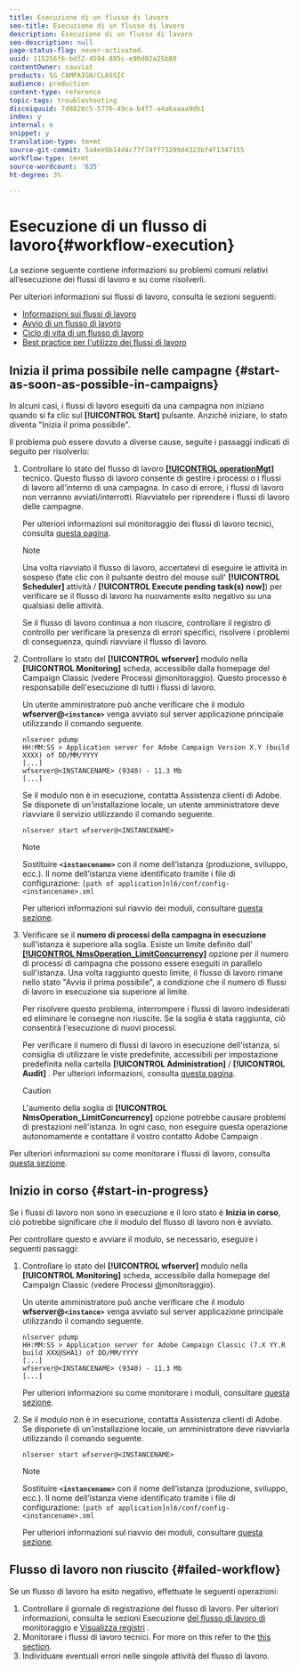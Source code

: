 ```yaml
---
title: Esecuzione di un flusso di lavoro
seo-title: Esecuzione di un flusso di lavoro
description: Esecuzione di un flusso di lavoro
seo-description: null
page-status-flag: never-activated
uuid: 115256f6-bdf2-4594-885c-e90d02a25b80
contentOwner: sauviat
products: SG_CAMPAIGN/CLASSIC
audience: production
content-type: reference
topic-tags: troubleshooting
discoiquuid: 7d8828c5-5776-49ca-b4f7-a4a6aaaa9db1
index: y
internal: n
snippet: y
translation-type: tm+mt
source-git-commit: 5a4ee9b14d4c77f74ff73209d4323bf4f1347155
workflow-type: tm+mt
source-wordcount: '635'
ht-degree: 3%

---
```



# Esecuzione di un flusso di lavoro{#workflow-execution}

La sezione seguente contiene informazioni su problemi comuni relativi all’esecuzione dei flussi di lavoro e su come risolverli.

Per ulteriori informazioni sui flussi di lavoro, consulta le sezioni seguenti:

* [Informazioni sui flussi di lavoro](../../workflow/using/about-workflows.md)
* [Avvio di un flusso di lavoro](../../workflow/using/starting-a-workflow.md)
* [Ciclo di vita di un flusso di lavoro](../../workflow/using/workflow-life-cycle.md)
* [Best practice per l&#39;utilizzo dei flussi di lavoro](../../workflow/using/workflow-best-practices.md)

## Inizia il prima possibile nelle campagne {#start-as-soon-as-possible-in-campaigns}

In alcuni casi, i flussi di lavoro eseguiti da una campagna non iniziano quando si fa clic sul **[!UICONTROL Start]** pulsante. Anziché iniziare, lo stato diventa &quot;Inizia il prima possibile&quot;.

Il problema può essere dovuto a diverse cause, seguite i passaggi indicati di seguito per risolverlo:

1. Controllare lo stato del flusso di lavoro [**[!UICONTROL operationMgt]**](../../workflow/using/campaign.md) tecnico. Questo flusso di lavoro consente di gestire i processi o i flussi di lavoro all’interno di una campagna. In caso di errore, i flussi di lavoro non verranno avviati/interrotti. Riavviatelo per riprendere i flussi di lavoro delle campagne.

   Per ulteriori informazioni sul monitoraggio dei flussi di lavoro tecnici, consulta [questa pagina](../../workflow/using/monitoring-technical-workflows.md).

   >[!NOTE]
   >
   >Una volta riavviato il flusso di lavoro, accertatevi di eseguire le attività in sospeso (fate clic con il pulsante destro del mouse sull&#39; **[!UICONTROL Scheduler]** attività / **[!UICONTROL Execute pending task(s) now]**) per verificare se il flusso di lavoro ha nuovamente esito negativo su una qualsiasi delle attività.

   Se il flusso di lavoro continua a non riuscire, controllare il registro di controllo per verificare la presenza di errori specifici, risolvere i problemi di conseguenza, quindi riavviare il flusso di lavoro.

1. Controllare lo stato del **[!UICONTROL wfserver]** modulo nella **[!UICONTROL Monitoring]** scheda, accessibile dalla homepage del Campaign Classic (vedere Processi [di](../../production/using/monitoring-processes.md)monitoraggio). Questo processo è responsabile dell&#39;esecuzione di tutti i flussi di lavoro.

   Un utente amministratore può anche verificare che il modulo **wfserver@`<instance>`** venga avviato sul server applicazione principale utilizzando il comando seguente.

   ```
   nlserver pdump
   HH:MM:SS > Application server for Adobe Campaign Version X.Y (build XXXX) of DD/MM/YYYY
   [...]
   wfserver@<INSTANCENAME> (9340) - 11.3 Mb
   [...]
   ```

   Se il modulo non è in esecuzione, contatta  Assistenza clienti di Adobe. Se disponete di un&#39;installazione locale, un utente amministratore deve riavviare il servizio utilizzando il comando seguente.

   ```
   nlserver start wfserver@<INSTANCENAME>
   ```

   >[!NOTE]
   >
   >Sostituire **`<instancename>`** con il nome dell’istanza (produzione, sviluppo, ecc.). Il nome dell’istanza viene identificato tramite i file di configurazione:
   >`[path of application]nl6/conf/config-<instancename>.xml`

   Per ulteriori informazioni sul riavvio dei moduli, consultare [questa sezione](../../production/using/usual-commands.md#module-launch-commands).

1. Verificare se il **numero di processi della campagna in esecuzione** sull&#39;istanza è superiore alla soglia. Esiste un limite definito dall&#39; [**[!UICONTROL NmsOperation_LimitConcurrency]**](../../installation/using/configuring-campaign-options.md#campaign-e-workflow-management) opzione per il numero di processi di campagna che possono essere eseguiti in parallelo sull&#39;istanza. Una volta raggiunto questo limite, il flusso di lavoro rimane nello stato &quot;Avvia il prima possibile&quot;, a condizione che il numero di flussi di lavoro in esecuzione sia superiore al limite.

   Per risolvere questo problema, interrompere i flussi di lavoro indesiderati ed eliminare le consegne non riuscite. Se la soglia è stata raggiunta, ciò consentirà l&#39;esecuzione di nuovi processi.

   Per verificare il numero di flussi di lavoro in esecuzione dell&#39;istanza, si consiglia di utilizzare le viste predefinite, accessibili per impostazione predefinita nella cartella **[!UICONTROL Administration]** / **[!UICONTROL Audit]** . Per ulteriori informazioni, consulta [questa pagina](../../workflow/using/monitoring-workflow-execution.md#filtering-workflows-status).

   >[!CAUTION]
   >
   >L&#39;aumento della soglia di **[!UICONTROL NmsOperation_LimitConcurrency]** opzione potrebbe causare problemi di prestazioni nell&#39;istanza. In ogni caso, non eseguire questa operazione autonomamente e contattare il vostro contatto Adobe Campaign .

Per ulteriori informazioni su come monitorare i flussi di lavoro, consulta [questa sezione](../../workflow/using/monitoring-workflow-execution.md).

## Inizio in corso {#start-in-progress}

Se i flussi di lavoro non sono in esecuzione e il loro stato è **Inizia in corso**, ciò potrebbe significare che il modulo del flusso di lavoro non è avviato.

Per controllare questo e avviare il modulo, se necessario, eseguire i seguenti passaggi:

1. Controllare lo stato del **[!UICONTROL wfserver]** modulo nella **[!UICONTROL Monitoring]** scheda, accessibile dalla homepage del Campaign Classic (vedere Processi [di](../../production/using/monitoring-processes.md)monitoraggio).

   Un utente amministratore può anche verificare che il modulo **wfserver@`<instance>`** venga avviato sul server applicazione principale utilizzando il comando seguente.

   ```
   nlserver pdump
   HH:MM:SS > Application server for Adobe Campaign Classic (7.X YY.R build XXX@SHA1) of DD/MM/YYYY
   [...]
   wfserver@<INSTANCENAME> (9340) - 11.3 Mb
   [...]
   ```

   Per ulteriori informazioni su come monitorare i moduli, consultare [questa sezione](../../production/using/usual-commands.md#monitoring-commands-).

1. Se il modulo non è in esecuzione, contatta  Assistenza clienti di Adobe. Se disponete di un&#39;installazione locale, un amministratore deve riavviarla utilizzando il comando seguente.

   ```
   nlserver start wfserver@<INSTANCENAME>
   ```

   >[!NOTE]
   >
   >Sostituire **`<instancename>`** con il nome dell’istanza (produzione, sviluppo, ecc.). Il nome dell’istanza viene identificato tramite i file di configurazione:
   >`[path of application]nl6/conf/config-<instancename>.xml`

   Per ulteriori informazioni sul riavvio dei moduli, consultare [questa sezione](../../production/using/usual-commands.md#module-launch-commands).

## Flusso di lavoro non riuscito {#failed-workflow}

Se un flusso di lavoro ha esito negativo, effettuate le seguenti operazioni:

1. Controllare il giornale di registrazione del flusso di lavoro. Per ulteriori informazioni, consulta le sezioni Esecuzione [del flusso di lavoro di](../../workflow/using/monitoring-workflow-execution.md) monitoraggio e [Visualizza registri](../../workflow/using/monitoring-workflow-execution.md#displaying-logs) .
1. Monitorare i flussi di lavoro tecnici. For more on this refer to the [this section](../../workflow/using/monitoring-technical-workflows.md).
1. Individuare eventuali errori nelle singole attività del flusso di lavoro.
